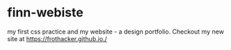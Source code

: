 # finn-webiste
my first css practice and my website - a design portfolio.
Checkout my new site at https://frothacker.github.io./



